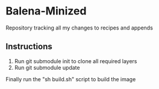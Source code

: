 # Balena-Minized
Repository tracking all my changes to recipes and appends

## Instructions

1. Run git submodule init to clone all required layers
2. Run git submodule update

Finally run the "sh build.sh" script to build the image
